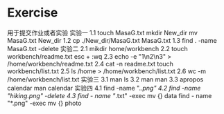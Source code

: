 # Exercise
用于提交作业或者实验
实验一
1.1
touch   MasaG.txt
mkdir New_dir
mv MasaG.txt New_dir
1.2
cp  ./New_dir/MasaG.txt MasaG.txt
1.3
find . -name MasaG.txt -delete
实验二
2.1
mikdir home/workbench
2.2
touch workbench/readme.txt
esc + :wq
2.3
echo -e "1\n2\n3" > /home/workbench/readme.txt
2.4
cat -n readme.txt
touch workbench/list.txt
2.5
ls /home > /home/workbench/list.txt
2.6
wc -m /home/workbench/list.txt
实验三
3.1
man ls
3.2
man man
3.3
apropos calendar
man calendar
实验四
4.1
find  -name ".*\.png"
4.2
find -name "*hiking*.png" -delete
4.3
find - name "*.txt" -exec mv {} data
find - name "*.png" -exec mv {} photo

